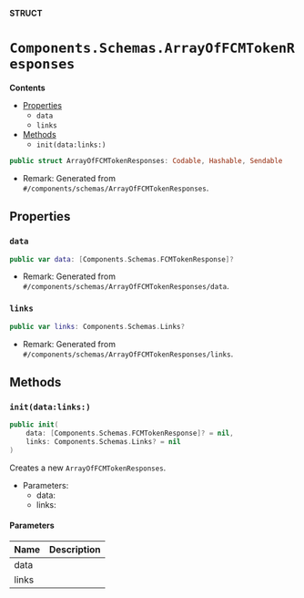 **STRUCT**

# `Components.Schemas.ArrayOfFCMTokenResponses`

**Contents**

- [Properties](#properties)
  - `data`
  - `links`
- [Methods](#methods)
  - `init(data:links:)`

```swift
public struct ArrayOfFCMTokenResponses: Codable, Hashable, Sendable
```

- Remark: Generated from `#/components/schemas/ArrayOfFCMTokenResponses`.

## Properties
### `data`

```swift
public var data: [Components.Schemas.FCMTokenResponse]?
```

- Remark: Generated from `#/components/schemas/ArrayOfFCMTokenResponses/data`.

### `links`

```swift
public var links: Components.Schemas.Links?
```

- Remark: Generated from `#/components/schemas/ArrayOfFCMTokenResponses/links`.

## Methods
### `init(data:links:)`

```swift
public init(
    data: [Components.Schemas.FCMTokenResponse]? = nil,
    links: Components.Schemas.Links? = nil
)
```

Creates a new `ArrayOfFCMTokenResponses`.

- Parameters:
  - data:
  - links:

#### Parameters

| Name | Description |
| ---- | ----------- |
| data |  |
| links |  |